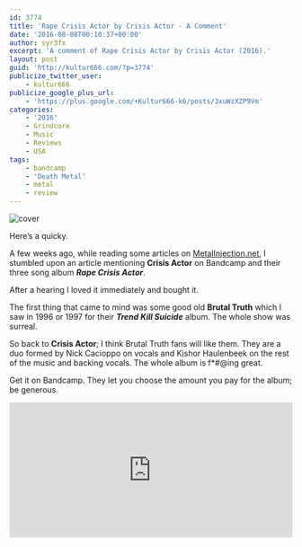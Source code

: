 ```yaml
---
id: 3774
title: 'Rape Crisis Actor by Crisis Actor - A Comment'
date: '2016-08-08T00:10:37+00:00'
author: syr3fx
excerpt: 'A comment of Rape Crisis Actor by Crisis Actor (2016).'
layout: post
guid: 'http://kultur666.com/?p=3774'
publicize_twitter_user:
    - kultur666
publicize_google_plus_url:
    - 'https://plus.google.com/+Kultur666-k6/posts/3xuWzXZP9Vm'
categories:
    - '2016'
    - Grindcore
    - Music
    - Reviews
    - USA
tags:
    - bandcamp
    - 'Death Metal'
    - metal
    - review
---
```


![cover](http://localhost:8080/wp-content/uploads/2016/08/cover1.jpg)

Here’s a quicky.

A few weeks ago, while reading some articles on [MetalInjection.net](http://www.metalinjection.net/), I stumbled upon an article mentioning **Crisis Actor** on Bandcamp and their three song album ***Rape Crisis Actor***.

After a hearing I loved it immediately and bought it.

The first thing that came to mind was some good old **Brutal Truth** which I saw in 1996 or 1997 for their ***Trend Kill Suicide*** album. The whole show was surreal.

So back to **Crisis Actor**; I think Brutal Truth fans will like them. They are a duo formed by Nick Cacioppo on vocals and Kishor Haulenbeek on the rest of the music and backing vocals. The whole album is f\*#@ing great.

Get it on Bandcamp. They let you choose the amount you pay for the album; be generous.

<iframe style="border: 0; width: 100%; height: 241px;" src="https://bandcamp.com/EmbeddedPlayer/album=817372249/size=large/bgcol=333333/linkcol=e99708/tracklist=false/transparent=true/" seamless></iframe>